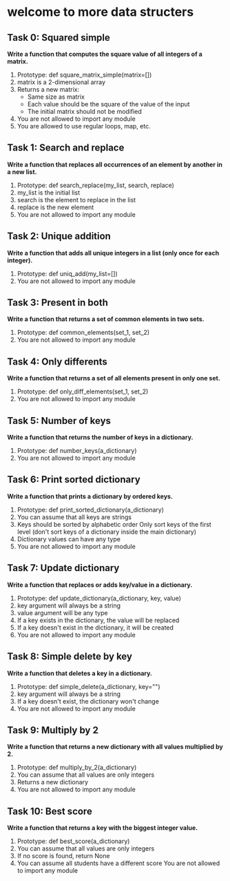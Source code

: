 # welcome to more data structers
## Task 0: Squared simple
**Write a function that computes the square value of all integers of a matrix.**

1. Prototype: def square_matrix_simple(matrix=[])
2. matrix is a 2-dimensional array
3. Returns a new matrix:
    - Same size as matrix
    - Each value should be the square of the value of the input
    - The initial matrix should not be modified
4. You are not allowed to import any module
5. You are allowed to use regular loops, map, etc.
## Task 1: Search and replace
**Write a function that replaces all occurrences of an element by another in a new list.**

1. Prototype: def search_replace(my_list, search, replace)
2. my_list is the initial list
3. search is the element to replace in the list
4. replace is the new element
5. You are not allowed to import any module
## Task 2: Unique addition
**Write a function that adds all unique integers in a list (only once for each integer).**

1. Prototype: def uniq_add(my_list=[])
2. You are not allowed to import any module
## Task 3: Present in both
**Write a function that returns a set of common elements in two sets.**

1. Prototype: def common_elements(set_1, set_2)
2. You are not allowed to import any module
## Task 4: Only differents
**Write a function that returns a set of all elements present in only one set.**

1. Prototype: def only_diff_elements(set_1, set_2)
2. You are not allowed to import any module
## Task 5: Number of keys
**Write a function that returns the number of keys in a dictionary.**

1. Prototype: def number_keys(a_dictionary)
2. You are not allowed to import any module
## Task 6: Print sorted dictionary
**Write a function that prints a dictionary by ordered keys.**

1. Prototype: def print_sorted_dictionary(a_dictionary)
2. You can assume that all keys are strings
3. Keys should be sorted by alphabetic order
Only sort keys of the first level (don't sort keys of a dictionary inside the main dictionary)
4. Dictionary values can have any type
5. You are not allowed to import any module
## Task 7: Update dictionary
**Write a function that replaces or adds key/value in a dictionary.**

1. Prototype: def update_dictionary(a_dictionary, key, value)
2. key argument will always be a string
3. value argument will be any type
4. If a key exists in the dictionary, the value will be replaced
5. If a key doesn't exist in the dictionary, it will be created
6. You are not allowed to import any module
## Task 8: Simple delete by key
**Write a function that deletes a key in a dictionary.**

1. Prototype: def simple_delete(a_dictionary, key="")
2. key argument will always be a string
3. If a key doesn't exist, the dictionary won't change
4. You are not allowed to import any module
## Task 9: Multiply by 2
**Write a function that returns a new dictionary with all values multiplied by 2.**

1. Prototype: def multiply_by_2(a_dictionary)
2. You can assume that all values are only integers
3. Returns a new dictionary
4. You are not allowed to import any module
## Task 10: Best score
**Write a function that returns a key with the biggest integer value.**

1. Prototype: def best_score(a_dictionary)
2. You can assume that all values are only integers
3. If no score is found, return None
4. You can assume all students have a different score
You are not allowed to import any module
